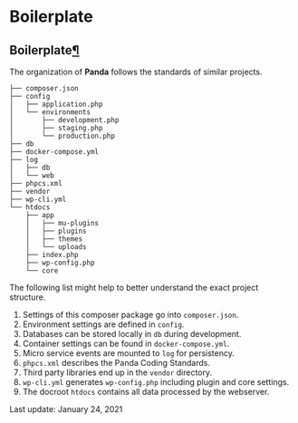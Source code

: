 # Boilerplate

## Boilerplate[¶](boilerplate.md#boilerplate) <a id="boilerplate"></a>

The organization of **Panda** follows the standards of similar projects.

```text
├── composer.json
├── config
│   ├── application.php
│   └── environments
│       ├── development.php
│       ├── staging.php
│       └── production.php
├── db
├── docker-compose.yml
├── log
│   ├── db
│   └── web
├── phpcs.xml
├── vendor
├── wp-cli.yml
└── htdocs
    ├── app
    │   ├── mu-plugins
    │   ├── plugins
    │   ├── themes
    │   └── uploads
    ├── index.php
    ├── wp-config.php
    └── core
```

The following list might help to better understand the exact project structure.

1. Settings of this composer package go into `composer.json`.
2. Environment settings are defined in `config`.
3. Databases can be stored locally in `db` during development.
4. Container settings can be found in `docker-compose.yml`.
5. Micro service events are mounted to `log` for persistency.
6. `phpcs.xml` describes the Panda Coding Standards.
7. Third party libraries end up in the `vendor` directory.
8. `wp-cli.yml` generates `wp-config.php` including plugin and core settings.
9. The docroot `htdocs` contains all data processed by the webserver.

 Last update: January 24, 2021

